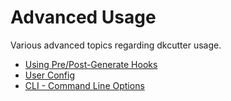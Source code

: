 # Advanced Usage

Various advanced topics regarding dkcutter usage.

- [Using Pre/Post-Generate Hooks](./hooks.md)
- [User Config](./user_config.md)
- [CLI - Command Line Options](./cli.md)
